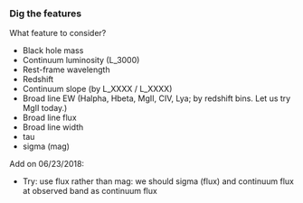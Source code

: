 ### Dig the features

What feature to consider?

- Black hole mass
- Continuum luminosity (L_3000)
- Rest-frame wavelength
- Redshift
- Continuum slope (by L_XXXX / L_XXXX)
- Broad line EW (Halpha, Hbeta, MgII, CIV, Lya; by redshift bins. Let us try MgII today.)
- Broad line flux
- Broad line width
- tau
- sigma (mag)


Add on 06/23/2018:
- Try: use flux rather than mag: we should sigma (flux) and continuum flux at observed band as continuum flux

